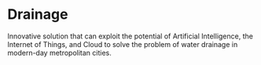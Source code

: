 # Drainage
Innovative solution that can exploit the potential of Artificial Intelligence, the Internet of Things, and Cloud to solve the problem of water drainage in modern-day metropolitan cities.
